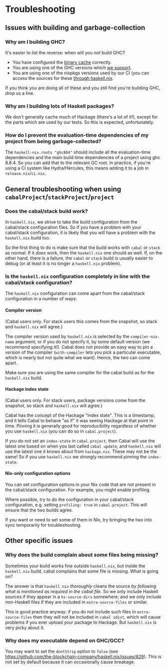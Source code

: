 # Troubleshooting

## Issues with building and garbage-collection

### Why am I building GHC?

It's easier to list the reverse: when will you *not* build GHC?

- You have configured the [binary cache](tutorials/getting-started.md) correctly.
- You are using one of the GHC versions which [we support](reference/supported-ghc-versions.md).
- You are using one of the nixpkgs versions used by our CI (you can access the sources for these [through haskell.nix](tutorials/getting-started.md).

If you think you are doing all of these and you still find you're building GHC, drop us a line.

### Why am I building lots of Haskell packages?

We don't generally cache much of Hackage (there's a lot of it!), except for the parts which are used by our tests.
So this is expected, unfortunately.

### How do I prevent the evaluation-time dependencies of my project from being garbage-collected?

The `haskell-nix.roots "ghc884"` should include all the evaluation-time dependencies
and the main build time dependencies of a project using ghc 8.8.4.
So you can add that to the relevant GC root.
In practice, if you're using a CI system like Hydra/Hercules, this means adding it to a job in `release.nix`/`ci.nix`.

## General troubleshooting when using `cabalProject`/`stackProject`/`project`

### Does the cabal/stack build work?

In `haskell.nix`, we strive to take the build configuration from the cabal/stack configuration files.
So if you have a problem with your cabal/stack configuration, it is likely that you will have a problem with the `haskell.nix` build too.

So the first thing to do is make sure that the build works with `cabal` or `stack` as normal.
If it *does* work, then the `haskell.nix` one should as well.
If, on the other hand, there is a failure, the `cabal` or `stack` build is usually easier to debug (or at least it is no longer a `haskell.nix` problem).

### Is the `haskell.nix` configuration completely in line with the cabal/stack configuration?

The `haskell.nix` configuration can come apart from the cabal/stack configuration in a number of ways:

#### Compiler version

(Cabal users only. For stack users this comes from the snapshot, so stack and `haskell.nix` will agree.)

The compiler version used by `haskell.nix` is selected by the `compiler-nix-name` argument; or if you do not specify it, by some default version (we recommend specifying it!).
Cabal does not provide an easy way to pin a *version* of the compiler (`with-compiler` lets you pick a particular executable, which is nearly but not quite what we want).
Hence, the two can come apart.

Make sure you are using the same compiler for the cabal build as for the `haskell.nix` build.

#### Hackage index state

(Cabal users only. For stack users, package versions come from the snapshot, so stack and `haskell.nix` will agree.)

Cabal has the concept of the Hackage "index state".
This is a timestamp, and it tells Cabal to behave "as if" it was seeing Hackage at that point in time.
Pinning it is generally good for reproducibility regardless of whether you use `haskell.nix` (you can do so in `cabal.project`).

If you do not set an `index-state` in `cabal.project`, then Cabal will use the latest one based on when you last called `cabal update`, and `haskell.nix` will use the latest one it knows about from `hackage.nix`.
These may not be the same!
So if you use `haskell.nix` we strongly recommend pinning the `index-state`.

#### Nix-only configuration options

You can set configuration options in your Nix code that are not present in the cabal/stack configuration.
For example, you might enable profiling.

Where possible, try to do the configuration in your cabal/stack configuration, e.g. setting `profiling: true` in `cabal.project`.
This will ensure that the two builds agree.

If you want or need to set some of them in Nix, try bringing the two into sync temporarily for troubleshooting.

## Other specific issues

### Why does the build complain about some files being missing?

Sometimes your build works fine outside `haskell.nix`, but inside the `haskell.nix` build, cabal complains that some file is missing.
What is going on?

The answer is that `haskell.nix` *thoroughly* cleans the source *by following what is mentioned as required in the cabal file*.
So we only include Haskell sources if they appear in a `hs-source-dirs` somewhere; and we only include non-Haskell files if they are included in `extra-source-files` or similar.

This is good practice anyway: if you do not include such files in `extra-source-files` then they will not be included in `cabal sdist`, which will cause problems if you ever upload your package to Hackage.
But `haskell.nix` is very picky about it.

### Why does my executable depend on GHC/GCC?

You may want to set the `dontStrip` option to `false` (see https://github.com/the-blockchain-company/haskell.nix/issues/829).
This is not set by default because it can occasionally cause breakage.
